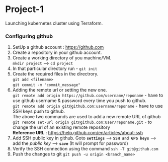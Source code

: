 # Project-1

Launching kubernetes cluster using Terraform.

### Configuring github

1. SetUp a github account : https://github.com
2. Create a repository in your github account.
3. Create a working directory of you machine/VM.\
   `mkdir project` --> `cd project`
4. In that particular directory run - `git init`
5. Create the required files in the directrory.\
   `git add <filename>`\
   `git commit -m "commit_message"`  
6. Adding the remote url or setting the new one.\
   `git remote add origin https://github.com/username/reponame` - have to use github username & password every time you push to github.\
   `git remote add origin git@github.com:username/reponame` - have to use SSH keys push to github.\
   The above two commands are used to add a new remote URL of github\
   `git remote set-url origin git@github.com:User/reponame.git` - to change the url of an existing remote repository\
   **Reference URL** : https://help.github.com/en/articles/about-ssh
7. Add SSH public key in github. Goto **`settings`** --> **`SSH and GPG keys`** --> add the _public key_ --> **`save`** (It will prompt for password)
8. Verify the SSH connection using the command `ssh -T git@github.com`
9. Push the changes to git `git push -u origin <branch_name>`

    